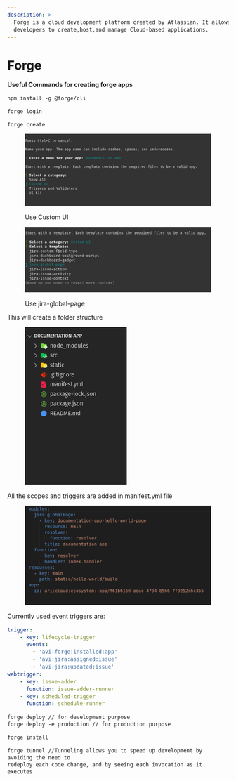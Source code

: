 ```yaml
---
description: >-
  Forge is a cloud development platform created by Atlassian. It allows
  developers to create,host,and manage Cloud-based applications.
---
```


# Forge



**Useful Commands for creating forge apps**

```
npm install -g @forge/cli
```

```
forge login
```

```
forge create
```

<figure><img src=".gitbook/assets/image (1).png" alt=""><figcaption><p>Use Custom UI</p></figcaption></figure>

<figure><img src=".gitbook/assets/image (2).png" alt=""><figcaption><p>Use jira-global-page</p></figcaption></figure>

This will create a folder structure

<figure><img src=".gitbook/assets/image (3).png" alt=""><figcaption></figcaption></figure>

All the scopes and triggers are added in manifest.yml file

<figure><img src=".gitbook/assets/image (4).png" alt=""><figcaption></figcaption></figure>

Currently used event triggers are:

```yaml
trigger:
    - key: lifecycle-trigger
      events:
        - 'avi:forge:installed:app'
        - 'avi:jira:assigned:issue'
        - 'avi:jira:updated:issue'
webtrigger:
    - key: issue-adder
      function: issue-adder-runner
    - key: scheduled-trigger
      function: schedule-runner
```



```
forge deploy // for development purpose
forge deploy -e production // for production purpose
```

```
forge install
```

```
forge tunnel //Tunneling allows you to speed up development by avoiding the need to 
redeploy each code change, and by seeing each invocation as it executes.
```
